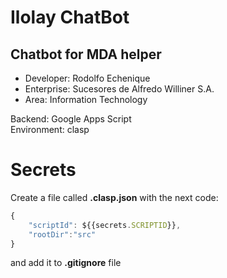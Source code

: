 # Ilolay ChatBot

## Chatbot for MDA helper

* Developer: Rodolfo Echenique
* Enterprise: Sucesores de Alfredo Williner S.A.
* Area: Information Technology

Backend: Google Apps Script  
Environment: clasp

# Secrets

Create a file called **.clasp.json** with the next code:

```javascript
{
    "scriptId": ${{secrets.SCRIPTID}},
    "rootDir":"src"
}
```
and add it to **.gitignore** file